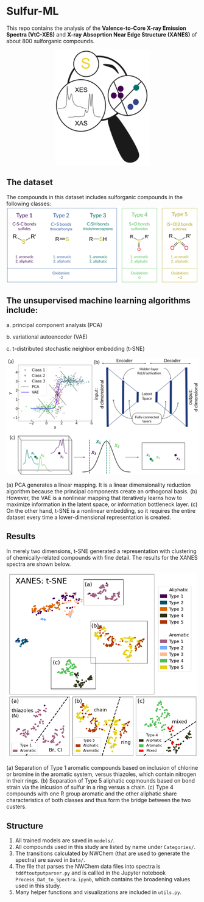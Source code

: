 # Sulfur-ML

This repo contains the analysis of the **Valence-to-Core X-ray Emission Spectra (VtC-XES)** and **X-ray Absoprtion Near Edge Structure (XANES)** of about 800 sulforganic compounds.

<p align="center">
	<img src="docs/TOC.svg" alt="drawing" width="250"/>
</p>


## The dataset
The compounds in this dataset includes sulforganic compounds in the following classes:
![dimension_reduction_overview](docs/types.svg)


## The unsupervised machine learning algorithms include:

a. principal component analysis (PCA)

b. variational autoencoder (VAE)

c. t-distributed stochastic neighbor embedding (t-SNE)

<p align="center">
	<img src="docs/PCA_vs_VAE_vs_TSNE.svg" alt="drawing" width="700"/>
</p>

(a) PCA generates a linear mapping. It is a linear dimensionality reduction algorithm because the principal components create an orthogonal basis. (b) However, the VAE is a nonlinear mapping that iteratively learns how to maximize information in the latent space, or information bottleneck layer. (c) On the other hand, t-SNE is a nonlinear embedding, so it requires the entire dataset every time a lower-dimensional representation is created.


## Results
In merely two dimensions, t-SNE generated a representation with clustering of chemically-related compounds with fine detail. The results for the XANES spectra are shown below.

<p align="center">
	<img src="docs/xanes_tsne_subclusters.png" alt="drawing" width="500"/>
</p>

(a) Separation of Type 1 aromatic compounds based on inclusion of chlorine or bromine in the aromatic system, versus thiazoles, which contain nitrogen in their rings. (b) Separation of Type 5 aliphatic copmounds based on bond strain via the inlcusion of sulfur in a ring versus a chain. (c) Type 4 compounds with one R group aromatic and the other aliphatic share characteristics of both classes and thus form the bridge between the two custers.


## Structure
1. All trained models are saved in ```models/```.
2. All compounds used in this study are listed by name under ```Categories/```.
3. The transitions calculated by NWChem (that are used to generate the spectra) are saved in ```Data/```.
4. The file that parses the NWChem data files into spectra is ```tddftoutputparser.py``` and is callled in the Jupyter notebook ```Process_Dat_to_Spectra.ipynb```, which contains the broadening values used in this study.
5. Many helper functions and visualizations are included in ```utils.py```.
